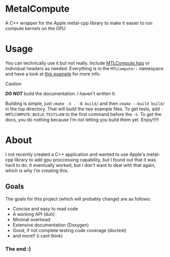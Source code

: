 # MetalCompute
A C++ wrapper for the Apple metal-cpp library to make it easier to run compute kernels on the GPU

# Usage
You can technically use it but not really. Include [MTLCompute.hpp](src/MTLCompute.hpp) or individual
headers as needed. Everything is in the `MTLCompute::` namespace and have a look at [this example](src/hellometalcompute.cpp)
for more info. 
> [!CAUTION]
> ***DO NOT*** build the documentation. I haven't written it.

Building is simple, just `cmake -S . -B build/` and then `cmake --build build/` in the top directory.
That will build the two example files. To get tests, add `-DMTLCOMPUTE_BUILD_TESTS=ON` to the first command
before the `-S`. To get the docs, you do nothing because I'm not letting you build them yet. Enjoy!!!!!


# About
I not recently created a C++ application and wanted to use Apple's metal-cpp library to add gpu
proccessing capability, but I found out that it was hard to do. It eventually worked, but I don't want
to deal with that again, which is why I'm creating this.


## Goals
The goals for this project (which will probably change) are as follows:

- Concise and easy to read code
- A working API (duh)
- Minimal overhead
- Extensive documentation (Doxygen)
- Good, if not complete testing code coverage (doctest)
- and more!! (i cant think)


### The end :)
